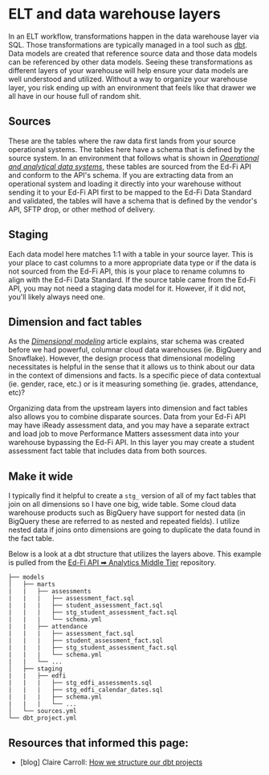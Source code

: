 # ELT and data warehouse layers

In an ELT workflow, transformations happen in the data warehouse layer via SQL. Those transformations are typically managed in a tool such as [dbt](https://www.getdbt.com). Data models are created that reference source data and those data models can be referenced by other data models. Seeing these transformations as different layers of your warehouse will help ensure your data models are well understood and utilized. Without a way to organize your warehouse layer, you risk ending up with an environment that feels like that drawer we all have in our house full of random shit.

## Sources
These are the tables where the raw data first lands from your source operational systems. The tables here have a schema that is defined by the source system. In an environment that follows what is shown in [*Operational and analytical data systems*](./operational_and_analytical_data_systems.md), these tables are sourced from the Ed-Fi API and conform to the API's schema. If you are extracting data from an operational system and loading it directly into your warehouse without sending it to your Ed-Fi API first to be mapped to the Ed-Fi Data Standard and validated, the tables will have a schema that is defined by the vendor's API, SFTP drop, or other method of delivery.

## Staging
Each data model here matches 1:1 with a table in your source layer. This is your place to cast columns to a more appropriate data type or if the data is not sourced from the Ed-Fi API, this is your place to rename columns to align with the Ed-Fi Data Standard. If the source table came from the Ed-Fi API, you may not need a staging data model for it. However, if it did not, you'll likely always need one.

## Dimension and fact tables
As the [*Dimensional modeling*](./dimensional_modeling.md) article explains, star schema was created before we had powerful, columnar cloud data warehouses (ie. BigQuery and Snowflake). However, the design process that dimensional modeling necessitates is helpful in the sense that it allows us to think about our data in the context of dimensions and facts. Is a specific piece of data contextual (ie. gender, race, etc.) or is it measuring something (ie. grades, attendance, etc)?

Organizing data from the upstream layers into dimension and fact tables also allows you to combine disparate sources. Data from your Ed-Fi API may have iReady assessment data, and you may have a separate extract and load job to move Performance Matters assessment data into your warehouse bypassing the Ed-Fi API. In this layer you may create a student assessment fact table that includes data from both sources.

## Make it wide
I typically find it helpful to create a `stg_` version of all of my fact tables that join on all dimensions so I have one big, wide table. Some cloud data warehouse products such as BigQuery have support for nested data (in BigQuery these are referred to as nested and repeated fields). I utilize nested data if joins onto dimensions are going to duplicate the data found in the fact table.

Below is a look at a dbt structure that utilizes the layers above. This example is pulled from the [Ed-Fi API ➡ Analytics Middle Tier](https://github.com/K12-Analytics-Engineering/dagster-edfi-api-to-bq-amt) repository.
```
├── models
│   ├── marts
|   |   ├── assessments
|   |   |   ├── assessment_fact.sql
|   |   |   ├── student_assessment_fact.sql
|   |   |   ├── stg_student_assessment_fact.sql
|   |   |   └── schema.yml
|   |   ├── attendance
|   |   |   ├── assessment_fact.sql
|   |   |   ├── student_assessment_fact.sql
|   |   |   ├── stg_student_assessment_fact.sql
|   |   |   └── schema.yml
|   |   └── ...
│   ├── staging
|   |   ├── edfi
|   |   |   ├── stg_edfi_assessments.sql
|   |   |   ├── stg_edfi_calendar_dates.sql
|   |   |   ├── schema.yml
|   |   |   └── ...
│   └── sources.yml
└── dbt_project.yml
```

## Resources that informed this page:
* [blog] Claire Carroll: [How we structure our dbt projects](https://discourse.getdbt.com/t/how-we-structure-our-dbt-projects/355)
